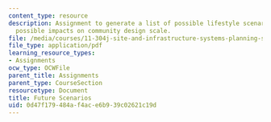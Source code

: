 ```yaml
---
content_type: resource
description: Assignment to generate a list of possible lifestyle scenarios and their
  possible impacts on community design scale.
file: /media/courses/11-304j-site-and-infrastructure-systems-planning-spring-2009/0d47f179484af4ace6b939c02621c19d_MIT11_304js09_assn01.pdf
file_type: application/pdf
learning_resource_types:
- Assignments
ocw_type: OCWFile
parent_title: Assignments
parent_type: CourseSection
resourcetype: Document
title: Future Scenarios
uid: 0d47f179-484a-f4ac-e6b9-39c02621c19d
---
```

